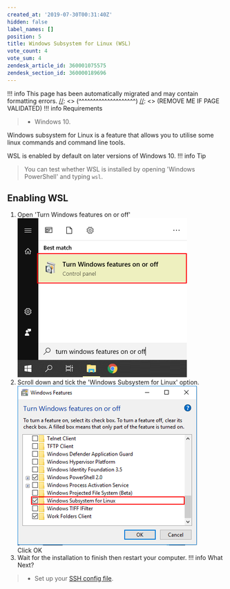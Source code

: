 ```yaml
---
created_at: '2019-07-30T00:31:40Z'
hidden: false
label_names: []
position: 5
title: Windows Subsystem for Linux (WSL)
vote_count: 4
vote_sum: 4
zendesk_article_id: 360001075575
zendesk_section_id: 360000189696
---
```



[//]: <> (REMOVE ME IF PAGE VALIDATED)
[//]: <> (vvvvvvvvvvvvvvvvvvvv)
!!! info
    This page has been automatically migrated and may contain formatting errors.
[//]: <> (^^^^^^^^^^^^^^^^^^^^)
[//]: <> (REMOVE ME IF PAGE VALIDATED)
!!! info Requirements
>
> -   Windows 10.

Windows subsystem for Linux is a feature that allows you to utilise some
linux commands and command line tools.

WSL is enabled by default on later versions of Windows 10.
!!! info Tip
>
> You can test whether WSL is installed by opening 'Windows PowerShell'
> and typing `wsl`.

## Enabling WSL

1.  Open 'Turn Windows features on or off'  
    ![WSL1.png](../../assets/images/WSL1_0.png)
2.  Scroll down and tick the 'Windows Subsystem for Linux' option.  
    ![WSL2.png](../../assets/images/WSL2_0.png)  
    Click OK
3.  Wait for the installation to finish then restart your computer.
!!! info What Next?
>
> -   Set up your [SSH config
>     file](https://support.nesi.org.nz/hc/en-gb/articles/360000625535).

